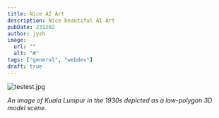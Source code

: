 ```yaml
---
title: Nice AI Art
description: Nice beautiful AI Art
pubDate: 231202
author: jyzh
image:
  url: ""
  alt: "#"
tags: ["general", "webdev"]
draft: true
---
```


![testest.jpg](/assets/test.jpg)

_An image of Kuala Lumpur in the 1930s depicted as a low-polygon 3D model
scene._
